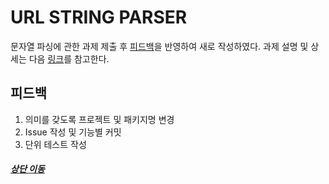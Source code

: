 # URL STRING PARSER

문자열 파싱에 관한 과제 제출 후 [피드백](#피드백)을 반영하여 새로 작성하였다. 과제 설명 및 상세는 다음 [링크](https://github.com/nara1030/api-test2)를 참고한다.

## 피드백
1. 의미를 갖도록 프로젝트 및 패키지명 변경
2. Issue 작성 및 기능별 커밋
3. 단위 테스트 작성

##### [상단 이동](#URL-STRING-PARSER)